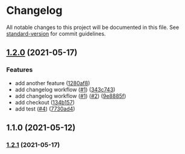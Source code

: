 # Changelog

All notable changes to this project will be documented in this file. See [standard-version](https://github.com/conventional-changelog/standard-version) for commit guidelines.

## [1.2.0](https://github.com/RichardMEN11/changelog-test/compare/v1.1.0...v1.2.0) (2021-05-17)


### Features

* add another feature ([1280af8](https://github.com/RichardMEN11/changelog-test/commit/1280af8334387cd14612d6a5611df24b668c0ddf))
* add changelog workflow ([#1](https://github.com/RichardMEN11/changelog-test/issues/1)) ([343c743](https://github.com/RichardMEN11/changelog-test/commit/343c7438d80a81fa4078ee8d63f6420a37849dad))
* add changelog workflow ([#1](https://github.com/RichardMEN11/changelog-test/issues/1)) ([#2](https://github.com/RichardMEN11/changelog-test/issues/2)) ([9e8885f](https://github.com/RichardMEN11/changelog-test/commit/9e8885fb353bced5af65ad57079c857bd767a609))
* add checkout ([134b157](https://github.com/RichardMEN11/changelog-test/commit/134b1573e11d7f79ba822ac15bef08fe41502b35))
* add test ([#4](https://github.com/RichardMEN11/changelog-test/issues/4)) ([7730ad4](https://github.com/RichardMEN11/changelog-test/commit/7730ad4f0a05a6f8c4f8ab27fd5c21d475d3a4e3))

## 1.1.0 (2021-05-12)

### [1.2.1](https://github.com/RichardMEN11/changelog-test/compare/v1.2.0...v1.2.1) (2021-05-17)

